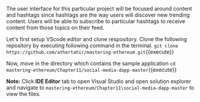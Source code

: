
The user interface for this particular project will be focused around content and hashtags since hashtags are the way users will discover new trending content. Users will be able to subscribe to particular hashtags to receive content from those topics on their feed.


Let's first setup VScode editor and clone respository. Clone the following repository by executing following command in the terminal.
`git clone https://github.com/athertahir/mastering-ethereum.git`{{execute}}

Now, move in the directory which contains the sample application
`cd mastering-ethereum/Chapter11/social-media-dapp-master`{{execute}}

**Note:**
Click **IDE Editor** tab to open Visual Studio and open solution explorer and navigate to `mastering-ethereum/Chapter11\social-media-dapp-master` to view the files.